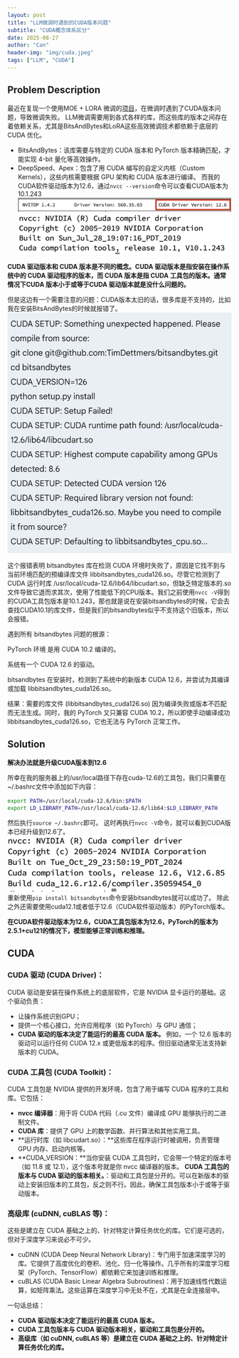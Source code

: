 ```yaml
---
layout: post
title: "LLM微调时遇到的CUDA版本问题"
subtitle: "CUDA概念体系区分"
date: 2025-08-27
author: "Can"
header-img: "img/cuda.jpeg"
tags: ["LLM", "CUDA"]
---
```


## Problem Description
最近在复现一个使用MOE + LORA 微调的[项目](https://github.com/liuqidong07/MOELoRA-peft)，在微调时遇到了CUDA版本问题，导致微调失败。
LLM微调需要用到各式各样的库，而这些库的版本之间存在着依赖关系，尤其是BitsAndBytes和LoRA这些高效微调技术都依赖于底层的 CUDA 优化。
* BitsAndBytes：该库需要与特定的 CUDA 版本和 PyTorch 版本精确匹配，才能实现 4-bit 量化等高效操作。
* DeepSpeed、Apex：包含了用 CUDA 编写的自定义内核（Custom Kernels），这些内核需要根据 GPU 架构和 CUDA 版本进行编译。
而我的CUDA软件驱动版本为12.6，通过`nvcc --version`命令可以查看CUDA版本为10.1.243
![cuda-driver-version](\img\in-post\image-driver.png)
![cuda-nvcc-version](\img\in-post\image-nvcc.png)

**CUDA 驱动版本和 CUDA 版本是不同的概念。CUDA 驱动版本是指安装在操作系统中的 CUDA 驱动程序的版本，而 CUDA 版本是指 CUDA 工具包的版本。通常情况下CUDA 版本小于或等于CUDA 驱动版本就是没什么问题的。**

但是这边有一个需要注意的问题：CUDA版本太旧的话，很多库是不支持的，比如我在安装BitsAndBytes的时候就报错了。
![cuda-bitsandbytes-error](\img\in-post\image-cuda-bits.png)

这个报错表明 bitsandbytes 库在检测 CUDA 环境时失败了，原因是它找不到与当前环境匹配的预编译库文件 libbitsandbytes_cuda126.so。尽管它检测到了 CUDA 运行时库 /usr/local/cuda-12.6/lib64/libcudart.so，但缺乏特定版本的.so文件导致它退而求其次，使用了性能低下的CPU版本。我们之前使用`nvcc -V`得到的CUDA工具包版本是10.1.243，那也就是说在安装bitsandbytes的时候，它会去查找CUDA10.1的库文件，但是我们的bitsandbytes似乎不支持这个旧版本，所以会报错。

遇到所有 bitsandbytes 问题的根源：

PyTorch 环境 是用 CUDA 10.2 编译的。

系统有一个 CUDA 12.6 的驱动。

bitsandbytes 在安装时，检测到了系统中的新版本 CUDA 12.6，并尝试为其编译或加载 libbitsandbytes_cuda126.so。

结果：需要的库文件 (libbitsandbytes_cuda126.so) 因为编译失败或版本不匹配而无法生成。同时，我的 PyTorch 又只兼容 CUDA 10.2，所以即使手动编译成功 libbitsandbytes_cuda126.so，它也无法与 PyTorch 正常工作。

## Solution
**解决办法就是升级CUDA版本到12.6**

所幸在我的服务器上的/usr/local路径下存在cuda-12.6的工具包，我们只需要在~/.bashrc文件中添加如下内容：
```bash
export PATH=/usr/local/cuda-12.6/bin:$PATH
export LD_LIBRARY_PATH=/usr/local/cuda-12.6/lib64:$LD_LIBRARY_PATH
```
然后执行`source ~/.bashrc`即可。
这时再执行`nvcc -V`命令，就可以看到CUDA版本已经升级到12.6了。
![cuda-126-version](\img\in-post\image-nvcc-12.png)
重新使用`pip install bitsandbytes`命令安装bitsandbytes就可以成功了。
除此之外还需要使用cuda12.1或者低于12.6（CUDA软件驱动版本）的PyTorch版本。

**在CUDA软件驱动版本为12.6，CUDA工具包版本为12.6，PyTorch的版本为2.5.1+cu121的情况下，模型能够正常训练和推理。**

## CUDA 
### CUDA 驱动 (CUDA Driver)：
CUDA 驱动是安装在操作系统上的底层软件，它是 NVIDIA 显卡运行的基础。这个驱动负责：
* 让操作系统识别GPU；
* 提供一个核心接口，允许应用程序（如 PyTorch）与 GPU 通信；
* **CUDA 驱动的版本决定了能运行的最高 CUDA 版本。** 例如，一个 12.6 版本的驱动可以运行任何 CUDA 12.x 或更低版本的程序。但旧驱动通常无法支持新版本的 CUDA。

### CUDA 工具包 (CUDA Toolkit)：
CUDA 工具包是 NVIDIA 提供的开发环境，包含了用于编写 CUDA 程序的工具和库。它包括：
* **nvcc 编译器**：用于将 CUDA 代码（.cu 文件）编译成 GPU 能够执行的二进制文件。
* **CUDA 库**：提供了 GPU 上的数学函数、并行算法和其他实用工具。
* **运行时库（如 libcudart.so）：**这些库在程序运行时被调用，负责管理 GPU 内存、启动内核等。
* **CUDA_VERSION：**当你安装 CUDA 工具包时，它会带一个特定的版本号（如 11.8 或 12.1），这个版本号就是你 nvcc 编译器的版本。
**CUDA 工具包的版本与 CUDA 驱动的版本相关。**：驱动和工具包是分开的。可以在新版本的驱动上安装旧版本的工具包，反之则不行。因此，确保工具包版本小于或等于驱动版本。

### 高级库 (cuDNN, cuBLAS 等)：
这些是建立在 CUDA 基础之上的、针对特定计算任务优化的库。它们是可选的，但对于深度学习来说必不可少。
* cuDNN (CUDA Deep Neural Network Library)：专门用于加速深度学习的库。它提供了高度优化的卷积、池化、归一化等操作。几乎所有的深度学习框架（PyTorch、TensorFlow）都依赖它来加速训练和推理。
* cuBLAS (CUDA Basic Linear Algebra Subroutines)：用于加速线性代数运算，如矩阵乘法。这些运算在深度学习中无处不在，尤其是在全连接层中。

一句话总结：
* **CUDA 驱动版本决定了能运行的最高 CUDA 版本。**
* **CUDA 工具包版本与 CUDA 驱动版本相关，驱动和工具包是分开的。**
* **高级库（如 cuDNN, cuBLAS 等）是建立在 CUDA 基础之上的、针对特定计算任务优化的库。**
